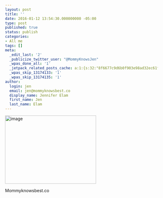 ```yaml
---
layout: post
title: ''
date: 2016-01-12 13:54:30.000000000 -05:00
type: post
published: true
status: publish
categories:
- All me
tags: []
meta:
  _edit_last: '2'
  _publicize_twitter_user: "@MommyKnowsJen"
  _wpas_done_all: '1'
  _jetpack_related_posts_cache: a:1:{s:32:"8f6677c9d6b0f903e98ad32ec61f8deb";a:2:{s:7:"expires";i:1471249900;s:7:"payload";a:3:{i:0;a:1:{s:2:"id";i:385;}i:1;a:1:{s:2:"id";i:408;}i:2;a:1:{s:2:"id";i:220;}}}}
  _wpas_skip_13174133: '1'
  _wpas_skip_13174135: '1'
author:
  login: jen
  email: jen@mommyknowsbest.co
  display_name: Jennifer Elam
  first_name: Jen
  last_name: Elam
---
```

<p><img class="alignnone size-medium wp-image-242" src="{{ site.baseurl }}/assets/image-300x225.png" alt="image" width="300" height="225" /></p>
<p>Mommyknowsbest.co</p>

